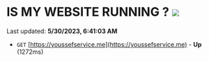# IS MY WEBSITE RUNNING ? [![](https://img.shields.io/static/v1?label=Sponsor&message=%E2%9D%A4&logo=GitHub&color=%23fe8e86)](https://github.com/sponsors/<username>)

Last updated: **5/30/2023, 6:41:03 AM**

- `GET` [https://youssefservice.me](https://youssefservice.me) - **Up** (1272ms)
